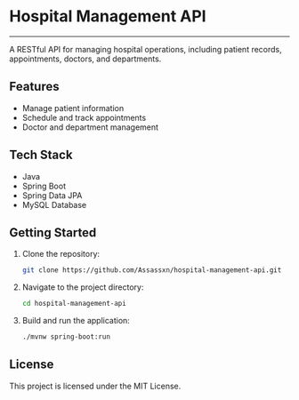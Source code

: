 # Hospital Management API
---

A RESTful API for managing hospital operations, including patient records, appointments, doctors, and departments.

## Features

- Manage patient information
- Schedule and track appointments
- Doctor and department management

## Tech Stack

- Java
- Spring Boot
- Spring Data JPA
- MySQL Database

## Getting Started

1. Clone the repository:

    ```bash
    git clone https://github.com/Assassxn/hospital-management-api.git
    ```
2. Navigate to the project directory:

    ```bash
    cd hospital-management-api
    ```
3. Build and run the application:

    ```bash
    ./mvnw spring-boot:run
    ```

## License

This project is licensed under the MIT License.